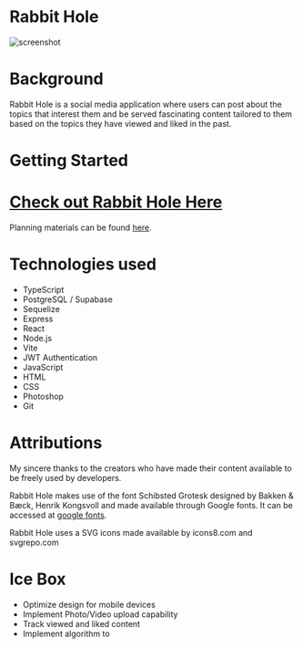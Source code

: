 
# Rabbit Hole

![screenshot](./assets/RabbitHoleTitle.png)

# Background

Rabbit Hole is a social media application where users can post about the topics that interest them and be served fascinating content tailored to them based on the topics they have viewed and liked in the past.  

# Getting Started

# [Check out Rabbit Hole Here](https://rabbity-hole.netlify.app)

Planning materials can be found [here](https://trello.com/b/MdLfbcU6/rabbit-kanban).

# Technologies used
* TypeScript
* PostgreSQL / Supabase
* Sequelize
* Express
* React
* Node.js
* Vite
* JWT Authentication
* JavaScript
* HTML
* CSS
* Photoshop
* Git


# Attributions
My sincere thanks to the creators who have made their content available to be freely used by developers.

Rabbit Hole makes use of the font Schibsted Grotesk designed by Bakken & Bæck, Henrik Kongsvoll and made available through Google fonts.  It can be accessed at [google fonts](https://fonts.google.com/specimen/Schibsted+Grotesk?query=schibsted+grotesk).

Rabbit Hole uses a SVG icons made available by icons8.com and svgrepo.com



# Ice Box
- Optimize design for mobile devices
- Implement Photo/Video upload capability
- Track viewed and liked content
- Implement algorithm to 